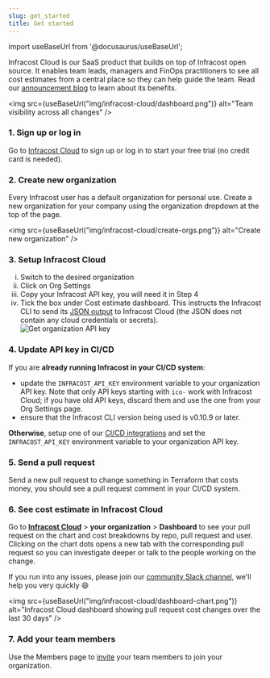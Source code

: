 ```yaml
---
slug: get_started
title: Get started
---
```


import useBaseUrl from '@docusaurus/useBaseUrl';

Infracost Cloud is our SaaS product that builds on top of Infracost open source. It enables team leads, managers and FinOps practitioners to see all cost estimates from a central place so they can help guide the team. Read our [announcement blog](/blog/aug-2022-update/) to learn about its benefits.

<img src={useBaseUrl("img/infracost-cloud/dashboard.png")} alt="Team visibility across all changes" />

### 1. Sign up or log in

Go to [Infracost Cloud](https://dashboard.infracost.io) to sign up or log in to start your free trial (no credit card is needed).

### 2. Create new organization

Every Infracost user has a default organization for personal use. Create a new organization for your company using the organization dropdown at the top of the page.

<img src={useBaseUrl("img/infracost-cloud/create-orgs.png")} alt="Create new organization" />

### 3. Setup Infracost Cloud

<ol type="i">
  <li>Switch to the desired organization</li>
  <li>Click on Org Settings</li>
  <li>Copy your Infracost API key, you will need it in Step 4</li>
  <li>Tick the box under Cost estimate dashboard. This instructs the Infracost CLI to send its <a href="/docs/features/cli_commands/#examples">JSON output</a> to Infracost Cloud (the JSON does not contain any cloud credentials or secrets).</li>
  <img src={useBaseUrl("img/infracost-cloud/org-api-key-tick.png")} alt="Get organization API key" />
</ol>

### 4. Update API key in CI/CD

If you are **already running Infracost in your CI/CD system**: 
- update the `INFRACOST_API_KEY` environment variable to your organization API key. Note that only API keys starting with `ico-` work with Infracost Cloud; if you have old API keys, discard them and use the one from your Org Settings page.
- ensure that the Infracost CLI version being used is v0.10.9 or later.

**Otherwise**, setup one of our [CI/CD integrations](/docs/integrations/cicd/) and set the `INFRACOST_API_KEY` environment variable to your organization API key.

### 5. Send a pull request

Send a new pull request to change something in Terraform that costs money, you should see a pull request comment in your CI/CD system.

### 6. See cost estimate in Infracost Cloud

Go to [**Infracost Cloud**](https://dashboard.infracost.io) > **your organization** > **Dashboard** to see your pull request on the chart and cost breakdowns by repo, pull request and user. Clicking on the chart dots opens a new tab with the corresponding pull request so you can investigate deeper or talk to the people working on the change.

If you run into any issues, please join our [community Slack channel](https://www.infracost.io/community-chat), we'll help you very quickly 😄

<img src={useBaseUrl("img/infracost-cloud/dashboard-chart.png")} alt="Infracost Cloud dashboard showing pull request cost changes over the last 30 days" />

### 7. Add your team members

Use the Members page to [invite](/docs/infracost_cloud/key_concepts/#team-management) your team members to join your organization.
